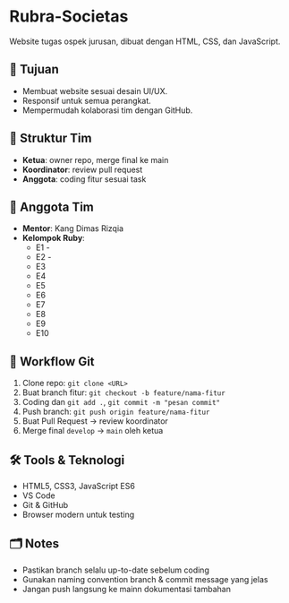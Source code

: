 # Rubra-Societas
Website tugas ospek jurusan, dibuat dengan HTML, CSS, dan JavaScript.

## 🎯 Tujuan
- Membuat website sesuai desain UI/UX.  
- Responsif untuk semua perangkat.  
- Mempermudah kolaborasi tim dengan GitHub.

## 👥 Struktur Tim
- **Ketua**: owner repo, merge final ke main
- **Koordinator**: review pull request
- **Anggota**: coding fitur sesuai task

## 👥 Anggota Tim
- **Mentor**: Kang Dimas Rizqia 
- **Kelompok Ruby**: 
    - E1 -
    - E2 -
    - E3
    - E4
    - E5
    - E6
    - E7
    - E8
    - E9
    - E10

## 🔀 Workflow Git
1. Clone repo: `git clone <URL>`
2. Buat branch fitur: `git checkout -b feature/nama-fitur`
3. Coding dan `git add .`, `git commit -m "pesan commit"`
4. Push branch: `git push origin feature/nama-fitur`
5. Buat Pull Request → review koordinator 
6. Merge final `develop` → `main` oleh ketua

## 🛠️ Tools & Teknologi
- HTML5, CSS3, JavaScript ES6
- VS Code
- Git & GitHub
- Browser modern untuk testing

## 🗂️ Notes
- Pastikan branch selalu up-to-date sebelum coding
- Gunakan naming convention branch & commit message yang jelas
- Jangan push langsung ke mainn dokumentasi tambahan  
